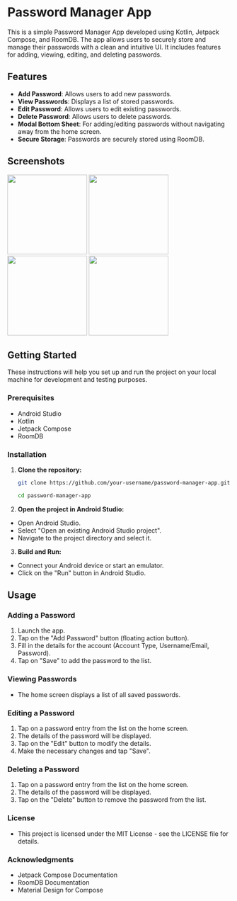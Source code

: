 # Password Manager App

This is a simple Password Manager App developed using Kotlin, Jetpack Compose, and RoomDB. The app allows users to securely store and manage their passwords with a clean and intuitive UI. It includes features for adding, viewing, editing, and deleting passwords.

## Features

- **Add Password**: Allows users to add new passwords.
- **View Passwords**: Displays a list of stored passwords.
- **Edit Password**: Allows users to edit existing passwords.
- **Delete Password**: Allows users to delete passwords.
- **Modal Bottom Sheet**: For adding/editing passwords without navigating away from the home screen.
- **Secure Storage**: Passwords are securely stored using RoomDB.

## Screenshots

<img src = "https://github.com/ayush19sinha/PasswordManagerApp/assets/143383811/b84d4d9c-d485-4719-91d3-482d715aef10" width = "180">
<img src = "https://github.com/ayush19sinha/PasswordManagerApp/assets/143383811/ee80cdba-dc80-4677-8a32-e60d669ebdbd" width = "180">
<img src = "https://github.com/ayush19sinha/PasswordManagerApp/assets/143383811/3a99a1f8-23b8-4f6f-aaae-49802cf4468d" width = "180">
<img src = "https://github.com/ayush19sinha/PasswordManagerApp/assets/143383811/c2912ceb-db22-4d03-967d-5b24f1828920" width = "180">

## Getting Started

These instructions will help you set up and run the project on your local machine for development and testing purposes.

### Prerequisites

- Android Studio
- Kotlin
- Jetpack Compose
- RoomDB

### Installation

1. **Clone the repository:**
   ```bash
   git clone https://github.com/your-username/password-manager-app.git

   cd password-manager-app


2. **Open the project in Android Studio:**


- Open Android Studio.   
- Select "Open an existing Android Studio project".
- Navigate to the project directory and select it.

3. **Build and Run:**

- Connect your Android device or start an emulator.
- Click on the "Run" button in Android Studio.

## Usage

### Adding a Password

1. Launch the app.
2. Tap on the "Add Password" button (floating action button).
3. Fill in the details for the account (Account Type, Username/Email, Password).
4. Tap on "Save" to add the password to the list.

### Viewing Passwords

- The home screen displays a list of all saved passwords.

### Editing a Password

1. Tap on a password entry from the list on the home screen.
2. The details of the password will be displayed.
3. Tap on the "Edit" button to modify the details.
4. Make the necessary changes and tap "Save".

### Deleting a Password

1. Tap on a password entry from the list on the home screen.
2. The details of the password will be displayed.
3. Tap on the "Delete" button to remove the password from the list.

### License

- This project is licensed under the MIT License - see the LICENSE file for details.

### Acknowledgments

- Jetpack Compose Documentation
- RoomDB Documentation
- Material Design for Compose
